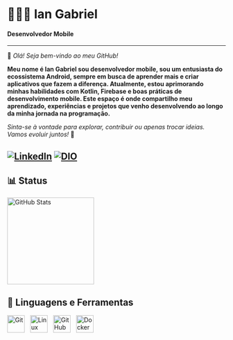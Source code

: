 # 👨🏻‍💻 Ian Gabriel

#### **Desenvolvedor Mobile**
---

👋 *Olá! Seja bem-vindo ao meu GitHub!*

**Meu nome é Ian Gabriel sou desenvolvedor mobile, sou um entusiasta do ecossistema Android, sempre em busca de aprender mais e criar aplicativos que fazem a diferença. Atualmente, estou aprimorando minhas habilidades com Kotlin, Firebase e boas práticas de desenvolvimento mobile.
Este espaço é onde compartilho meu aprendizado, experiências e projetos que venho desenvolvendo ao longo da minha jornada na programação.**

*Sinta-se à vontade para explorar, contribuir ou apenas trocar ideias. Vamos evoluir juntos!* 🚀


[![LinkedIn](https://img.shields.io/badge/LinkedIn-0077B5?style=for-the-badge&logo=linkedin&logoColor=white)](https://www.linkedin.com/in/iangabgdev/)
[![DIO](https://img.shields.io/badge/DIO.me-000000?style=for-the-badge&logo=dio&logoColor=white)](https://www.dio.me/users/xxluiz1227)
---

## 📊 Status
<p>
  <img 
    align="center" 
    alt="GitHub Stats" 
    height="200" 
    style="padding-right: 10px;" 
    src="https://github-readme-stats.vercel.app/api?username=iangabg&show_icons=true&theme=merko" 
  />



## 🧰 Linguagens e Ferramentas


<img 
    align="left" 
    alt="Git" 
    title="Git"
    width="40px" 
    style="padding-right: 10px;" 
    src="https://cdn.jsdelivr.net/gh/devicons/devicon@latest/icons/git/git-original.svg" 
/>
<img 
    align="left" 
    alt="Linux" 
    title="Linux"
    width="40px" 
    style="padding-right: 10px;" 
    src="https://cdn.jsdelivr.net/gh/devicons/devicon@latest/icons/linux/linux-original.svg" 
/>
<img 
    align="left" 
    alt="GitHub" 
    title="GitHub"
    width="40px" 
    style="padding-right: 10px;" 
    src="https://cdn.jsdelivr.net/gh/devicons/devicon@latest/icons/github/github-original.svg" 
/>
<img 
    align="left" 
    alt="Docker" 
    title="Docker"
    width="40px" 
    style="padding-right: 10px;" 
    src="https://cdn.jsdelivr.net/gh/devicons/devicon@latest/icons/docker/docker-original.svg" 
/>
